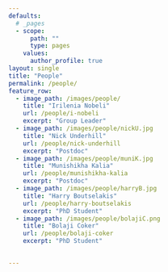 ```yaml
---
defaults:
  # _pages
  - scope:
      path: ""
      type: pages
    values:
      author_profile: true
layout: single
title: "People"
permalink: /people/
feature_row:
  - image_path: /images/people/
    title: "Irilenia Nobeli"
    url: /people/i-nobeli
    excerpt: "Group Leader"
  - image_path: /images/people/nickU.jpg
    title: "Nick Underhill"
    url: /people/nick-underhill
    excerpt: "Postdoc"
  - image_path: /images/people/muniK.jpg
    title: "Munishikha Kalia"
    url: /people/munishikha-kalia
    excerpt: "Postdoc"
  - image_path: /images/people/harryB.jpg
    title: "Harry Boutselakis"
    url: /people/harry-boutselakis
    excerpt: "PhD Student"
  - image_path: /images/people/bolajiC.png
    title: "Bolaji Coker"
    url: /people/bolaji-coker
    excerpt: "PhD Student"
 

---
```

